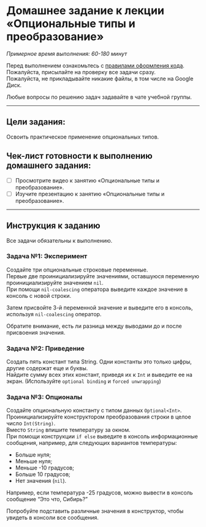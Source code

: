 # Домашнее задание к лекции «Опциональные типы и преобразование»

_Примерное время выполнения: 60-180 минут_

Перед выполнением ознакомьтесь с [правилами оформления кода](https://github.com/netology-code/codestyle/blob/master/swift/README.md).  
Пожалуйста, присылайте на проверку все задачи сразу.  
Пожалуйста, не прикладывайте никакие файлы, в том числе на Google Диск.  

Любые вопросы по решению задач задавайте в чате учебной группы.

_______
## Цели задания:

Освоить практическое применение опциональных типов.

## Чек-лист готовности к выполнению домашнего задания:

- [ ] Просмотрите видео к занятию «Опциональные типы и преобразование».
- [ ] Изучите презентацию к занятию «Опциональные типы и преобразование».

----------------------

## Инструкция к заданию
Все задачи обязательны к выполнению.

### Задача №1: Эксперимент

Создайте три опциональные строковые переменные.  
Первые две проинициализируйте значениями, оставшуюся переменную проинициализируйте значением `nil`.  
При помощи `nil-coalescing` оператора выведите каждое значение в консоль с новой строки.

Затем присвойте 3-й переменной значение и выведите его в консоль, используя `nil-coalescing` оператор.

Обратите внимание, есть ли разница между выводами до и после присвоения значения.  
  
### Задача №2: Приведение

Создать пять констант типа String. Одни константы это только цифры, другие содержат еще и буквы.  
Найдите сумму всех этих констант, приведя их к `Int` и выведите ее на экран.
(Используйте `optional binding` и `forced unwrapping`)

### Задача №3: Опционалы

Создайте опциональную константу с типом данных `Optional<Int>`.  
Проинициализируйте конструктором преобразования строки в целое число `Int(String)`.  
Вместо `String` впишите температуру за окном.  
При помощи конструкции `if else` выведите в консоль информационные сообщения, например, для следующих вариантов температуры:
  * Больше нуля;
  * Меньше нуля;
  * Меньше -10 градусов;
  * Больше 10 градусов;
  * Нет значения (`nil`).

Например, если температура -25 градусов, можно вывести в консоль сообщение “Это что, Сибирь?”

Попробуйте подставить различные значения в конструктор, чтобы увидеть в консоли все сообщения.
